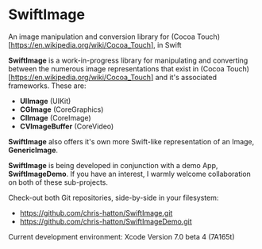# SwiftImage
An image manipulation and conversion library for (Cocoa Touch)[https://en.wikipedia.org/wiki/Cocoa_Touch], in Swift

**SwiftImage** is a work-in-progress library for manipulating and converting between the numerous image representations that exist
in (Cocoa Touch)[https://en.wikipedia.org/wiki/Cocoa_Touch] and it's associated frameworks.  These are:

- **UIImage** 		(UIKit)
- **CGImage** 		(CoreGraphics)
- **CIImage** 		(CoreImage)
- **CVImageBuffer** (CoreVideo)

**SwiftImage** also offers it's own more Swift-like representation of an Image, **GenericImage**.

**SwiftImage** is being developed in conjunction with a demo App, **SwiftImageDemo**.
If you have an interest, I warmly welcome collaboration on both of these sub-projects.

Check-out both Git repositories, side-by-side in your filesystem:

- https://github.com/chris-hatton/SwiftImage.git
- https://github.com/chris-hatton/SwiftImageDemo.git

Current development environment: Xcode Version 7.0 beta 4 (7A165t)
